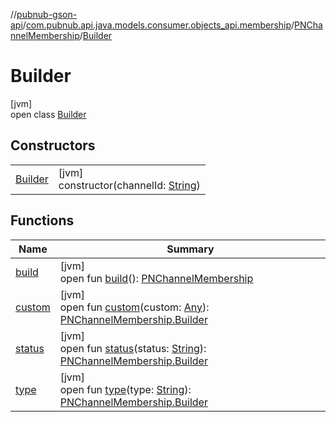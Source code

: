 //[pubnub-gson-api](../../../../index.md)/[com.pubnub.api.java.models.consumer.objects_api.membership](../../index.md)/[PNChannelMembership](../index.md)/[Builder](index.md)

# Builder

[jvm]\
open class [Builder](index.md)

## Constructors

| | |
|---|---|
| [Builder](-builder.md) | [jvm]<br>constructor(channelId: [String](https://docs.oracle.com/javase/8/docs/api/java/lang/String.html)) |

## Functions

| Name | Summary |
|---|---|
| [build](build.md) | [jvm]<br>open fun [build](build.md)(): [PNChannelMembership](../index.md) |
| [custom](custom.md) | [jvm]<br>open fun [custom](custom.md)(custom: [Any](https://kotlinlang.org/api/latest/jvm/stdlib/kotlin/-any/index.html)): [PNChannelMembership.Builder](index.md) |
| [status](status.md) | [jvm]<br>open fun [status](status.md)(status: [String](https://docs.oracle.com/javase/8/docs/api/java/lang/String.html)): [PNChannelMembership.Builder](index.md) |
| [type](type.md) | [jvm]<br>open fun [type](type.md)(type: [String](https://docs.oracle.com/javase/8/docs/api/java/lang/String.html)): [PNChannelMembership.Builder](index.md) |
